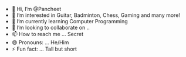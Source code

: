 - 👋 Hi, I’m @Pancheet
- 👀 I’m interested in Guitar, Badminton, Chess, Gaming and many more!
- 🌱 I’m currently learning Computer Programming
- 💞️ I’m looking to collaborate on ..
- 📫 How to reach me ... Secret
- 😄 Pronouns: ... He/Him
- ⚡ Fun fact: ... Tall but short

<!---
Pancheet/Pancheet is a ✨ special ✨ repository because its `README.md` (this file) appears on your GitHub profile.
You can click the Preview link to take a look at your changes.
--->
